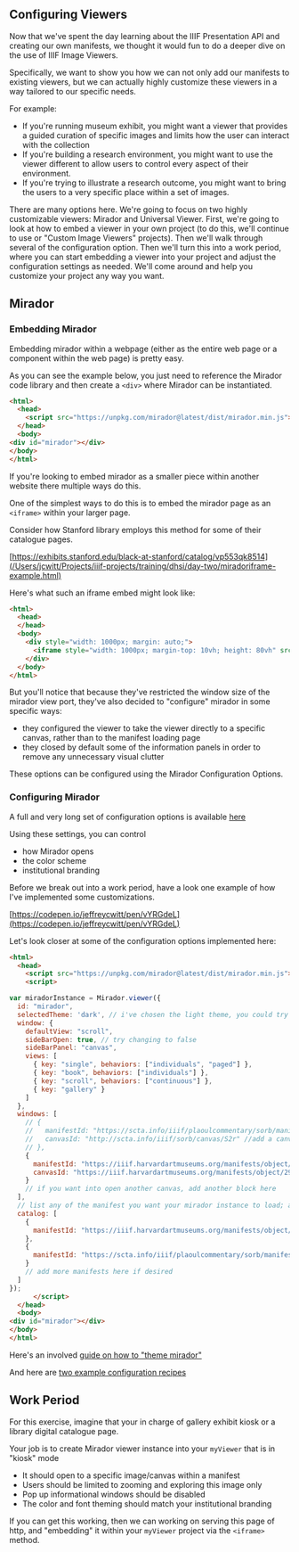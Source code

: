 ## Configuring Viewers

Now that we've spent the day learning about the IIIF Presentation API and creating our own manifests, we thought it would fun to do a deeper dive on the use of IIIF Image Viewers. 

Specifically, we want to show you how we can not only add our manifests to existing viewers, but we can actually highly customize these viewers in a way tailored to our specific needs. 

For example:

* If you're running museum exhibit, you might want a viewer that provides a guided curation of specific images and limits how the user can interact with the collection
* If you're building a research environment, you might want to use the viewer different to allow users to control every aspect of their environment.
* If you're trying to illustrate a research outcome, you might want to bring the users to a very specific place within a set of images.

There are many options here. We're going to focus on two highly customizable viewers: Mirador and Universal Viewer. First, we're going to look at how to embed a viewer in your own project (to do this, we'll continue to use or "Custom Image Viewers" projects). Then we'll walk through several of the configuration option. Then we'll turn this into a work period, where you can start embedding a viewer into your project and adjust the configuration settings as needed. We'll come around and help you customize your project any way you want.

## Mirador

### Embedding Mirador

Embedding mirador within a webpage (either as the entire web page or a component within the web page) is pretty easy.

As you can see the example below, you just need to reference the Mirador code library and then create a `<div>` where Mirador can be instantiated.



```html
<html>
  <head>
    <script src="https://unpkg.com/mirador@latest/dist/mirador.min.js"></script>
  </head>
  <body>
<div id="mirador"></div>
</body>
</html>
```

If you're looking to embed mirador as a smaller piece within another website there multiple ways do this. 

One of the simplest ways to do this is to embed the mirador page as an `<iframe>` within your larger page.

Consider how Stanford library employs this method for some of their catalogue pages. 

[https://exhibits.stanford.edu/black-at-stanford/catalog/vp553qk8514](/Users/jcwitt/Projects/iiif-projects/training/dhsi/day-two/miradoriframe-example.html)

Here's what such an iframe embed might look like: 

```html
<html>
  <head>
  </head>
  <body>
    <div style="width: 1000px; margin: auto;">
      <iframe style="width: 1000px; margin-top: 10vh; height: 80vh" src="https://embed.stanford.edu/iframe?url=https://purl.stanford.edu/vp553qk8514&_v=1716914492&hide_title=true"/>
    </div>
  </body>
</html>
```

But you'll notice that because they've restricted the window size of the mirador view port, they've also decided to "configure" mirador in some specific ways:

* they configured the viewer to take the viewer directly to a specific canvas, rather than to the manifest loading page
* they closed by default some of the information panels in order to remove any unnecessary visual clutter

These options can be configured using the Mirador Configuration Options.

### Configuring Mirador

A full and very long set of configuration options is available [here](https://github.com/ProjectMirador/mirador/blob/master/src/config/settings.js)

Using these settings, you can control 
* how Mirador opens
* the color scheme
* institutional branding

Before we break out into a work period, have a look one example of how I've implemented some customizations.

[https://codepen.io/jeffreycwitt/pen/vYRGdeL](https://codepen.io/jeffreycwitt/pen/vYRGdeL)

Let's look closer at some of the configuration options implemented here:


```html
<html>
  <head>
    <script src="https://unpkg.com/mirador@latest/dist/mirador.min.js"></script>
    <script>

var miradorInstance = Mirador.viewer({
  id: "mirador",
  selectedTheme: 'dark', // i've chosen the light theme, you could try dark
  window: {
    defaultView: "scroll", 
    sideBarOpen: true, // try changing to false
    sideBarPanel: "canvas",
    views: [
      { key: "single", behaviors: ["individuals", "paged"] },
      { key: "book", behaviors: ["individuals"] },
      { key: "scroll", behaviors: ["continuous"] },
      { key: "gallery" }
    ]
  },
  windows: [
    // {
    //   manifestId: "https://scta.info/iiif/plaoulcommentary/sorb/manifest", //add a manifest here that you want to miror to display onload
    //   canvasId: "http://scta.info/iiif/sorb/canvas/S2r" //add a canvas here within the above manifest that you want mirador to open on load
    // },
    {
      manifestId: "https://iiif.harvardartmuseums.org/manifests/object/299843",
      canvasId: "https://iiif.harvardartmuseums.org/manifests/object/299843/canvas/canvas-18737483"
    }
    // if you want into open another canvas, add another block here
  ],
  // list any of the manifest you want your mirador instance to load; any manifest listed above must be included below
  catalog: [
    {
      manifestId: "https://iiif.harvardartmuseums.org/manifests/object/299843"
    },
    {
      manifestId: "https://scta.info/iiif/plaoulcommentary/sorb/manifest"
    }
    // add more manifests here if desired
  ]
});
      </script>
  </head>
  <body>
<div id="mirador"></div>
</body>
</html>
```

Here's an involved [guide on how to "theme mirador"](https://github.com/ProjectMirador/mirador/wiki/M3-Theming-Mirador)

And here are [two example configuration recipes](https://github.com/ProjectMirador/mirador/wiki/M3-Configuration-Recipes)


## Work Period

For this exercise, imagine that your in charge of gallery exhibit kiosk or a library digital catalogue page. 

Your job is to create Mirador viewer instance into your `myViewer` that is in "kiosk" mode

* It should open to a specific image/canvas within a manifest
* Users should be limited to zooming and exploring this image only
* Pop up informational windows should be disabled
* The color and font theming should match your institutional branding

If you can get this working, then we can working on serving this page of http, and "embedding" it within your `myViewer` project via the `<iframe>` method.